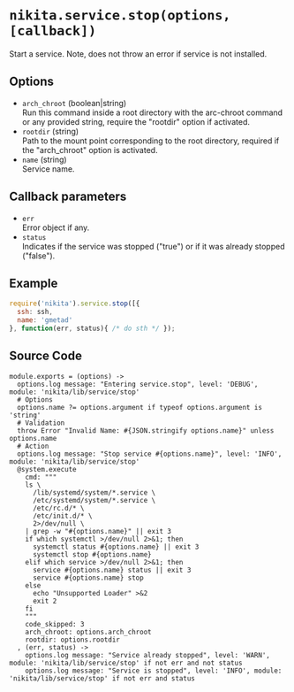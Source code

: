 
# `nikita.service.stop(options, [callback])`

Start a service. Note, does not throw an error if service is not installed.

## Options

*   `arch_chroot` (boolean|string)   
    Run this command inside a root directory with the arc-chroot command or any 
    provided string, require the "rootdir" option if activated.   
*   `rootdir` (string)   
    Path to the mount point corresponding to the root directory, required if 
    the "arch_chroot" option is activated.   
*   `name` (string)   
    Service name.   

## Callback parameters

*   `err`   
    Error object if any.   
*   `status`   
    Indicates if the service was stopped ("true") or if it was already stopped 
    ("false").   

## Example

```js
require('nikita').service.stop([{
  ssh: ssh,
  name: 'gmetad'
}, function(err, status){ /* do sth */ });
```

## Source Code

    module.exports = (options) ->
      options.log message: "Entering service.stop", level: 'DEBUG', module: 'nikita/lib/service/stop'
      # Options
      options.name ?= options.argument if typeof options.argument is 'string'
      # Validation
      throw Error "Invalid Name: #{JSON.stringify options.name}" unless options.name
      # Action
      options.log message: "Stop service #{options.name}", level: 'INFO', module: 'nikita/lib/service/stop'
      @system.execute
        cmd: """
        ls \
          /lib/systemd/system/*.service \
          /etc/systemd/system/*.service \
          /etc/rc.d/* \
          /etc/init.d/* \
          2>/dev/null \
        | grep -w "#{options.name}" || exit 3
        if which systemctl >/dev/null 2>&1; then
          systemctl status #{options.name} || exit 3
          systemctl stop #{options.name}
        elif which service >/dev/null 2>&1; then
          service #{options.name} status || exit 3
          service #{options.name} stop
        else
          echo "Unsupported Loader" >&2
          exit 2
        fi
        """
        code_skipped: 3
        arch_chroot: options.arch_chroot
        rootdir: options.rootdir
      , (err, status) ->
        options.log message: "Service already stopped", level: 'WARN', module: 'nikita/lib/service/stop' if not err and not status
        options.log message: "Service is stopped", level: 'INFO', module: 'nikita/lib/service/stop' if not err and status
